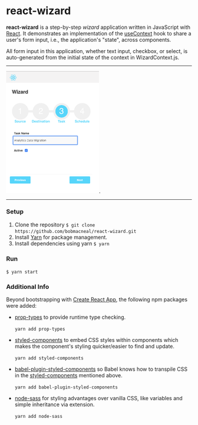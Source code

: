 
# react-wizard 

**react-wizard** is a step-by-step _wizard_ application written in JavaScript with [React](https://reactjs.org/).
It demonstrates an implementation of the [useContext](https://reactjs.org/docs/hooks-reference.html#usecontext) hook to 
share a user's form input, i.e., the application's "state", across components.

All form input in this application, whether text input, checkbox, or select, is auto-generated from the initial 
state of the context in WizardContext.js.

___
<img src="./public/Screenshot.png" width="50%">.
___
 
### Setup

1. Clone the repository 
    `$ git clone https://github.com/bobmacneal/react-wizard.git`
2. Install [Yarn](https://yarnpkg.com) for package management. 
3. Install dependencies using yarn
    `$ yarn`

### Run

`$ yarn start`


### Additional Info

Beyond bootstrapping with [Create React App](https://github.com/facebook/create-react-app), 
the following npm packages were added:

- [prop-types](https://www.npmjs.com/package/prop-types) to provide runtime type checking. 

    `yarn add prop-types` 


- [styled-components](https://www.npmjs.com/package/styled-components) to embed CSS styles within 
components which makes the component's styling quicker/easier to find and update.

    `yarn add styled-components` 

- [babel-plugin-styled-components](https://www.npmjs.com/package/babel-plugin-styled-components) so Babel knows
how to transpile CSS in the [styled-components](https://www.npmjs.com/package/styled-components) mentioned above. 

    `yarn add babel-plugin-styled-components` 

- [node-sass](https://www.npmjs.com/package/node-sass) for styling advantages over vanilla CSS, like variables and 
simple inheritance via extension.

    `yarn add node-sass` 

    
